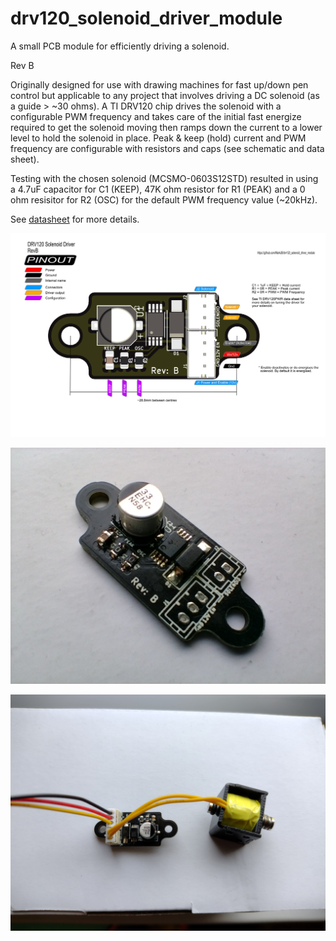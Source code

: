 # drv120_solenoid_driver_module

A small PCB module for efficiently driving a solenoid.

Rev B

Originally designed for use with drawing machines for fast up/down pen control but applicable to any project that involves driving a DC solenoid (as a guide > ~30 ohms). A TI DRV120 chip drives the solenoid with a configurable PWM frequency and takes care of the initial fast energize required to get the solenoid moving then ramps down the current to a lower level to hold the solenoid in place. Peak & keep (hold) current and PWM frequency are configurable with resistors and caps (see schematic and data sheet). 

Testing with the chosen solenoid (MCSMO-0603S12STD) resulted in using a 4.7uF capacitor for C1 (KEEP), 47K ohm resistor for R1 (PEAK) and a 0 ohm resisitor for R2 (OSC) for the default PWM frequency value (~20kHz).

See [datasheet](http://www.ti.com/lit/ds/symlink/drv120.pdf) for more details.

![Pinmap](https://github.com/MarkJB/drv120_solenoid_driver_module/blob/master/drv120_solenoid_driver/images/DRV120_Solenoid_Driver_pinmap.png)

![RevB boards](https://github.com/MarkJB/drv120_solenoid_driver_module/blob/master/drv120_solenoid_driver/images/IMG_20220219_154643318.jpg)

![RevB boards](https://github.com/MarkJB/drv120_solenoid_driver_module/blob/master/drv120_solenoid_driver/images/IMG_20220219_155040351.jpg)
